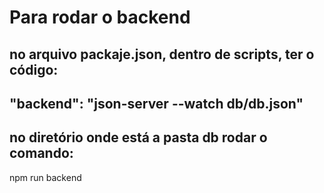 # Para rodar o backend

## no arquivo packaje.json, dentro de scripts, ter o código:
## "backend": "json-server --watch db/db.json"

## no diretório onde está a pasta db rodar o comando:
npm run backend